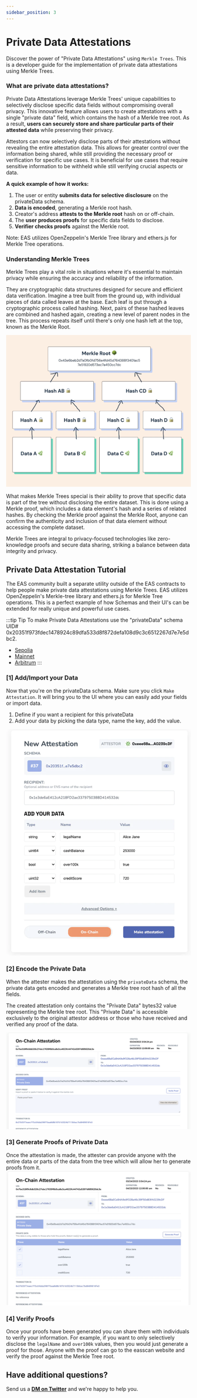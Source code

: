 ```yaml
---
sidebar_position: 3
---
```


# Private Data Attestations
Discover the power of "Private Data Attestations" using `Merkle Trees`. This is a developer guide for the implementation of private data attestations using Merkle Trees.

### What are private data attestations?
Private Data Attestations leverage Merkle Trees' unique capabilities to selectively disclose specific data fields without compromising overall privacy. This innovative feature allows users to create attestations with a single "private data" field, which contains the hash of a Merkle tree root. As a result, **users can securely store and share particular parts of their attested data** while preserving their privacy.

Attestors can now selectively disclose parts of their attestations without revealing the entire attestation data. This allows for greater control over the information being shared, while still providing the necessary proof or verification for specific use cases. It is beneficial for use cases that require sensitive information to be withheld while still verifying crucial aspects or data.

**A quick example of how it works:**
1. The user or entity **submits data for selective disclosure** on the privateData schema.
2. **Data is encoded**, generating a Merkle root hash.
3. Creator's address **attests to the Merkle root** hash on or off-chain.
4. The **user produces proofs** for specific data fields to disclose.
5. **Verifier checks proofs** against the Merkle root.

Note: EAS utilizes OpenZeppelin's Merkle Tree library and ethers.js for Merkle Tree operations.

### Understanding Merkle Trees
Merkle Trees play a vital role in situations where it's essential to maintain privacy while ensuring the accuracy and reliability of the information.

They are cryptographic data structures designed for secure and efficient data verification. Imagine a tree built from the ground up, with individual pieces of data called leaves at the base. Each leaf is put through a cryptographic process called hashing. Next, pairs of these hashed leaves are combined and hashed again, creating a new level of parent nodes in the tree. This process repeats itself until there's only one hash left at the top, known as the Merkle Root.

![Sample Merkle Tree Diagram](./img/merkle-trees.png)

What makes Merkle Trees special is their ability to prove that specific data is part of the tree without disclosing the entire dataset. This is done using a Merkle proof, which includes a data element's hash and a series of related hashes. By checking the Merkle proof against the Merkle Root, anyone can confirm the authenticity and inclusion of that data element without accessing the complete dataset.

Merkle Trees are integral to privacy-focused technologies like zero-knowledge proofs and secure data sharing, striking a balance between data integrity and privacy.

## Private Data Attestation Tutorial
The EAS community built a separate utility outside of the EAS contracts to help people make private data attestations using Merkle Trees. 
EAS utilizes OpenZeppelin's Merkle-tree library and ethers.js for Merkle Tree operations. This is a perfect example of how Schemas and their UI's can be extended for really unique and powerful use cases.

:::tip Tip
To make Private Data Attestations use the "privateData" schema UID# 0x20351f973fdec1478924c89dfa533d8f872defa108d9c3c6512267d7e7e5dbc2.
- [Sepolia](https://sepolia.easscan.org/schema/view/0x20351f973fdec1478924c89dfa533d8f872defa108d9c3c6512267d7e7e5dbc2)
- [Mainnet](https://easscan.org/schema/view/0x20351f973fdec1478924c89dfa533d8f872defa108d9c3c6512267d7e7e5dbc2)
- [Arbitrum](https://arbitrum.easscan.org/schema/view/0x20351f973fdec1478924c89dfa533d8f872defa108d9c3c6512267d7e7e5dbc2)
:::

### [1] Add/Import your Data
Now that you're on the privateData schema. Make sure you click `Make Attestation`. It will bring you to the UI where you can easily add your fields or import data. 
1. Define if you want a recipient for this privateData
2. Add your data by picking the data type, name the key, add the value. 

![Sample Merkle Tree Data](./img/mt-sample-data.png)

### [2] Encode the Private Data 
When the attester makes the attestation using the `privateData` schema, the private data gets encoded and generates a Merkle tree root hash of all the fields.

The created attestation only contains the "Private Data" bytes32 value representing the Merkle tree root. This "Private Data" is accessible exclusively to the original attestor address or those who have received and verified any proof of the data.

![Sample Root](./img/sample-root.png)

### [3] Generate Proofs of Private Data

Once the attestation is made, the attester can provide anyone with the entire data or parts of the data from the tree which will allow her to generate proofs from it.
![Merkle Tree Attestation](./img/merkle-tree-attestation.png)

### [4] Verify Proofs  
Once your proofs have been generated you can share them with individuals to verify your information. For example, if you want to only selectively disclose the `legalName` and `over100k` values, then you would just generate a proof for those. Anyone with the proof can go to the easscan website and verify the proof against the Merkle Tree root.


## Have additional questions?
Send us a [**DM on Twitter**](https://twitter.com/eas_eth) and we're happy to help you.




